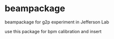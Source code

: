 beampackage
===========

beampackage for g2p experiment in Jefferson Lab

use this package for bpm calibration and insert
